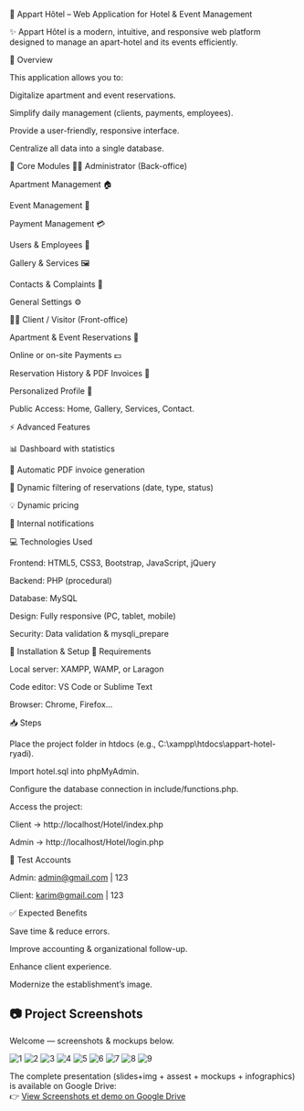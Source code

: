 🏨 Appart Hôtel  – Web Application for Hotel & Event Management

✨ Appart Hôtel  is a modern, intuitive, and responsive web platform designed to manage an apart-hotel and its events efficiently.

📌 Overview

This application allows you to:

Digitalize apartment and event reservations.

Simplify daily management (clients, payments, employees).

Provide a user-friendly, responsive interface.

Centralize all data into a single database.

🔑 Core Modules
👨‍💼 Administrator (Back-office)

Apartment Management 🏠

Event Management 🎉

Payment Management 💳

Users & Employees 👥

Gallery & Services 🖼

Contacts & Complaints 📩

General Settings ⚙️

👩‍💻 Client / Visitor (Front-office)

Apartment & Event Reservations 📅

Online or on-site Payments 💵

Reservation History & PDF Invoices 📑

Personalized Profile 👤

Public Access: Home, Gallery, Services, Contact.

⚡ Advanced Features

📊 Dashboard with statistics

📑 Automatic PDF invoice generation

📅 Dynamic filtering of reservations (date, type, status)

💡 Dynamic pricing

🔔 Internal notifications

💻 Technologies Used

Frontend: HTML5, CSS3, Bootstrap, JavaScript, jQuery

Backend: PHP (procedural)

Database: MySQL

Design: Fully responsive (PC, tablet, mobile)

Security: Data validation & mysqli_prepare

🚀 Installation & Setup
🔧 Requirements

Local server: XAMPP, WAMP, or Laragon

Code editor: VS Code or Sublime Text

Browser: Chrome, Firefox…

📥 Steps

Place the project folder in htdocs (e.g., C:\xampp\htdocs\appart-hotel-ryadi).

Import hotel.sql into phpMyAdmin.

Configure the database connection in include/functions.php.

Access the project:

Client → http://localhost/Hotel/index.php

Admin → http://localhost/Hotel/login.php

🔑 Test Accounts

Admin: admin@gmail.com | 123

Client: karim@gmail.com | 123

✅ Expected Benefits

Save time & reduce errors.

Improve accounting & organizational follow-up.

Enhance client experience.

Modernize the establishment’s image.

## 📷 Project Screenshots
Welcome — screenshots & mockups below.

![1](infographi/1.jpg)
![2](infographi/2.jpg)
![3](infographi/3.jpg)
![4](infographi/4.jpg)
![5](infographi/5.jpg)
![6](infographi/6.jpg)
![7](infographi/7.jpg)
![8](infographi/8.jpg)
![9](infographi/9.jpg)


The complete presentation (slides+img + assest + mockups + infographics) is available on Google Drive:  
👉 [View Screenshots et demo on Google Drive](https://drive.google.com/drive/folders/1YAZC-CFT3C6hXnw49gcWhsqGumznexd6?usp=drive_link)

